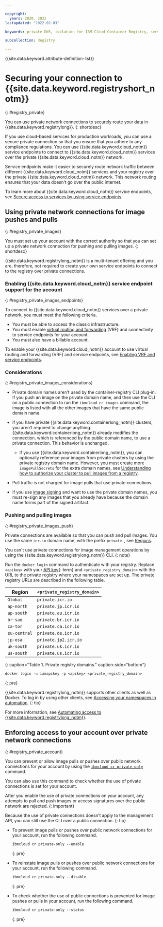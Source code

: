 ```yaml
---

copyright:
  years: 2020, 2022
lastupdated: "2022-02-03"

keywords: private DNS, isolation for IBM Cloud Container Registry, service endpoints for IBM Cloud Container Registry, private network for IBM Cloud Container Registry, network isolation in IBM Cloud Container Registry, non-public routes for IBM Cloud Container Registry, private connection for IBM Cloud Container Registry

subcollection: Registry

---
```


{{site.data.keyword.attribute-definition-list}}

# Securing your connection to {{site.data.keyword.registryshort_notm}}
{: #registry_private}

You can use private network connections to securely route your data in {{site.data.keyword.registrylong}}.
{: shortdesc}

If you use cloud-based services for production workloads, you can use a secure private connection so that you ensure that you adhere to any compliance regulations. You can use {{site.data.keyword.cloud_notm}} service endpoints to connect to {{site.data.keyword.cloud_notm}} services over the private {{site.data.keyword.cloud_notm}} network.

Service endpoints make it easier to securely route network traffic between different {{site.data.keyword.cloud_notm}} services and your registry over the private {{site.data.keyword.cloud_notm}} network. This network routing ensures that your data doesn't go over the public internet.

To learn more about {{site.data.keyword.cloud_notm}} service endpoints, see [Secure access to services by using service endpoints](/docs/account?topic=account-service-endpoints-overview).

## Using private network connections for image pushes and pulls
{: #registry_private_images}

You must set up your account with the correct authority so that you can set up a private network connection for pushing and pulling images.
{: shortdesc}

{{site.data.keyword.registrylong_notm}} is a multi-tenant offering and you are, therefore, not required to create your own service endpoints to connect to the registry over private connections.

### Enabling {{site.data.keyword.cloud_notm}} service endpoint support for the account
{: #registry_private_images_endpoints}

To connect to {{site.data.keyword.cloud_notm}} services over a private network, you must meet the following criteria.

- You must be able to access the classic infrastructure.
- You must enable [virtual routing and forwarding](/docs/direct-link?topic=direct-link-overview-of-virtual-routing-and-forwarding-vrf-on-ibm-cloud) (VRF) and connectivity to service endpoints for your account.
- You must also have a billable account.

To enable your {{site.data.keyword.cloud_notm}} account to use virtual routing and forwarding (VRF) and service endpoints, see [Enabling VRF and service endpoints](/docs/account?topic=account-vrf-service-endpoint).

### Considerations
{: #registry_private_images_considerations}

- Private domain names aren't used by the container-registry CLI plug-in. If you push an image on the private domain name, and then use the CLI on a public connection to run the `ibmcloud cr images` command, the image is listed with all the other images that have the same public domain name.

- If you have private {{site.data.keyword.containerlong_notm}} clusters, you aren't required to change anything. {{site.data.keyword.containerlong_notm}} already modifies the connection, which is referenced by the public domain name, to use a private connection. This behavior is unchanged.

    - If you use {{site.data.keyword.containerlong_notm}}, you can optionally reference your images from private clusters by using the private registry domain name. However, you must create more `imagePullSecrets` for the extra domain names, see [Understanding how to authorize your cluster to pull images from a registry](/docs/openshift?topic=openshift-registry#cluster_registry_auth).

- Pull traffic is not charged for image pulls that use private connections.

- If you use [image signing](/docs/Registry?topic=Registry-registry_trustedcontent) and want to use the private domain names, you must re-sign any images that you already have because the domain name forms part of the signed artifact.

### Pushing and pulling images
{: #registry_private_images_push}

Private connections are available so that you can push and pull images. You use the same `icr.io` domain name, with the prefix `private.`, see [Regions](/docs/Registry?topic=Registry-registry_overview#registry_regions).

You can't use private connections for image management operations by using the {{site.data.keyword.registrylong_notm}} CLI.
{: note}

Run the `docker login` command to authenticate with your registry. Replace `<apikey>` with your [API key](x8051010){: term} and `<private_registry_domain>` with the URL to the private registry where your namespaces are set up. The private registry URLs are described in the following table.

| Region | `<private_registry_domain>` |
|--------|-----------------------------|
| `Global` | `private.icr.io` |
| `ap-north` | `private.jp.icr.io` |
| `ap-south` | `private.au.icr.io` |
| `br-sao` | `private.br.icr.io` |
| `ca-tor` | `private.ca.icr.io` |
| `eu-central` | `private.de.icr.io` |
| `jp-osa` | `private.jp2.icr.io` |
| `uk-south` | `private.uk.icr.io` |
| `us-south` | `private.us.icr.io` |
{: caption="Table 1. Private registry domains." caption-side="bottom"}

```txt
docker login -u iamapikey -p <apikey> <private_registry_domain>
```
{: pre}

{{site.data.keyword.registrylong_notm}} supports other clients as well as Docker. To log in by using other clients, see [Accessing your namespaces in automation](/docs/Registry?topic=Registry-registry_access#registry_access_automating).
{: tip}

For more information, see [Automating access to {{site.data.keyword.registrylong_notm}}](/docs/Registry?topic=Registry-registry_access).

## Enforcing access to your account over private network connections
{: #registry_private_account}

You can prevent or allow image pulls or pushes over public network connections for your account by using the [`ibmcloud cr private-only`](/docs/Registry?topic=container-registry-cli-plugin-containerregcli#ic_cr_private_only) command.

You can also use this command to check whether the use of private connections is set for your account.

After you enable the use of private connections on your account, any attempts to pull and push images or access signatures over the public network are rejected.
{: important}

Because the use of private connections doesn't apply to the management API, you can still use the CLI over a public connection.
{: tip}

- To prevent image pulls or pushes over public network connections for your account, run the following command.

    ```txt
    ibmcloud cr private-only --enable
    ```
    {: pre}

- To reinstate image pulls or pushes over public network connections for your account, run the following command.

    ```txt
    ibmcloud cr private-only --disable
    ```
    {: pre}

- To check whether the use of public connections is prevented for image pushes or pulls in your account, run the following command.

    ```txt
    ibmcloud cr private-only --status
    ```
    {: pre}


